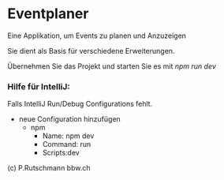 # Eventplaner

Eine Applikation, um Events zu planen und Anzuzeigen

Sie dient als Basis für verschiedene Erweiterungen.

Übernehmen Sie das Projekt und starten Sie es mit _npm run dev_

### Hilfe für IntelliJ:

Falls IntelliJ Run/Debug Configurations fehlt.</br>
- neue Configuration hinzufügen
  - npm
    - Name: npm dev
    - Command: run
    - Scripts:dev

(c) P.Rutschmann bbw.ch
